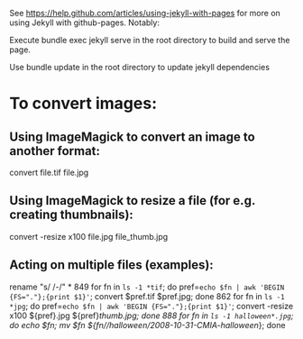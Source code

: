 See
  https://help.github.com/articles/using-jekyll-with-pages
for more on using Jekyll with github-pages.  Notably:

Execute
  bundle exec jekyll serve
in the root directory to build and serve the page.

Use
  bundle update
in the root directory to update jekyll dependencies

# To convert images:

## Using ImageMagick to convert an image to another format:
 convert file.tif file.jpg

## Using ImageMagick to resize a file (for e.g. creating thumbnails):
 convert -resize x100 file.jpg file_thumb.jpg

## Acting on multiple files (examples):
rename "s/ /-/" *
   849  for fn in `ls -1 *tif`; do pref=`echo $fn | awk 'BEGIN {FS="."};{print $1}'`; convert $pref.tif $pref.jpg; done
  862  for fn in `ls -1 *jpg`; do pref=`echo $fn | awk 'BEGIN {FS="."};{print $1}'`; convert -resize x100 ${pref}.jpg ${pref}_thumb.jpg; done
  888  for fn in `ls -1 halloween*.jpg`; do echo $fn; mv $fn ${fn//halloween/2008-10-31-CMIA-halloween_}; done
